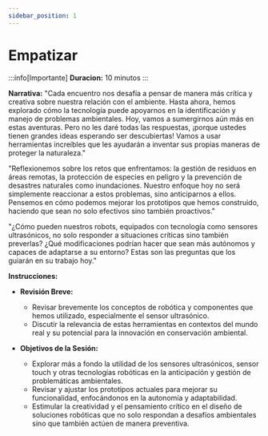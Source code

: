 ```yaml
---
sidebar_position: 1
---
```


# Empatizar 

:::info[Importante]
**Duracion:** 10 minutos
:::

**Narrativa:**
"Cada encuentro nos desafía a pensar de manera más crítica y creativa sobre nuestra relación con el ambiente. Hasta ahora, hemos explorado cómo la tecnología puede apoyarnos en la identificación y manejo de problemas ambientales. Hoy, vamos a sumergirnos aún más en estas aventuras. Pero no les daré todas las respuestas, ¡porque ustedes tienen grandes ideas esperando ser descubiertas! Vamos a usar herramientas increíbles que les ayudarán a inventar sus propias maneras de proteger la naturaleza."

"Reflexionemos sobre los retos que enfrentamos: la gestión de residuos en áreas remotas, la protección de especies en peligro y la prevención de desastres naturales como inundaciones. Nuestro enfoque hoy no será simplemente reaccionar a estos problemas, sino anticiparnos a ellos. Pensemos en cómo podemos mejorar los prototipos que hemos construido, haciendo que sean no solo efectivos sino también proactivos."

"¿Cómo pueden nuestros robots, equipados con tecnología como sensores ultrasónicos, no solo responder a situaciones críticas sino también preverlas? ¿Qué modificaciones podrían hacer que sean más autónomos y capaces de adaptarse a su entorno? Estas son las preguntas que los guiarán en su trabajo hoy."

**Instrucciones:**
- **Revisión Breve:**
  - Revisar brevemente los conceptos de robótica y componentes que hemos utilizado, especialmente el sensor ultrasónico.
  - Discutir la relevancia de estas herramientas en contextos del mundo real y su potencial para la innovación en conservación ambiental.

- **Objetivos de la Sesión:**
  - Explorar más a fondo la utilidad de los sensores ultrasónicos, sensor touch y otras tecnologías robóticas en la anticipación y gestión de problemáticas ambientales.
  - Revisar y ajustar los prototipos actuales para mejorar su funcionalidad, enfocándonos en la autonomía y adaptabilidad.
  - Estimular la creatividad y el pensamiento crítico en el diseño de soluciones robóticas que no solo respondan a desafíos ambientales sino que también actúen de manera preventiva.
